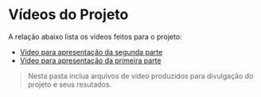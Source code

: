 # Vídeos do Projeto
A relação abaixo lista os vídeos feitos para o projeto:
 - [Vídeo para apresentação da segunda parte](https://youtu.be/EWKhoFh9M98?si=ewM7ZLSkZtr4Dpus)
 - [Vídeo para apresentação da primeira parte](https://youtu.be/mNItusTnbEo)

> Nesta pasta inclua arquivos de vídeo produzidos para divulgação do 
> projeto e seus resutados.

